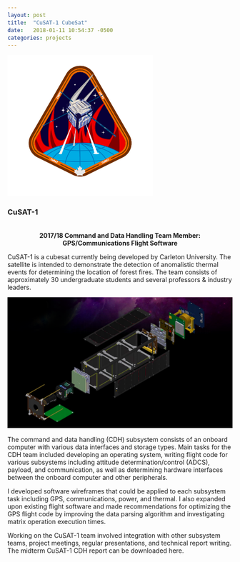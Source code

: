 ```yaml
---
layout: post
title:  "CuSAT-1 CubeSat"
date:   2018-01-11 10:54:37 -0500
categories: projects
---
```


<div class="text-section">
<img src ="/assets/posts/cusat_logo.png">
<h3>CuSAT-1</h3> <br>
<b><div style="text-align: center">2017/18 Command and Data Handling Team Member: GPS/Communications Flight Software</div></b>

<p>CuSAT-1 is a cubesat currently being developed by Carleton University. The satellite is intended to demonstrate the detection of anomalistic thermal events for determining the location of forest fires. The team consists of approximately 30 undergraduate students and several professors & industry leaders. </p>
</div>

<img src ="/assets/posts/cusat_exploded.png">

<div class="text-section">

<p>The command and data handling (CDH) subsystem consists of an onboard computer with various data interfaces and storage types. Main tasks for the CDH team included developing an operating system, writing flight code for various subsystems including attitude determination/control (ADCS), payload, and communication, as well as determining hardware interfaces between the onboard computer and other peripherals.</p>

<p>I developed software wireframes that could be applied to each subsystem task including GPS, communications, power, and thermal. I also expanded upon existing flight software and made recommendations for optimizing the GPS flight code by improving the data parsing algorithm and investigating matrix operation execution times.</p>

<p>Working on the CuSAT-1 team involved integration with other subsystem teams, project meetings, regular presentations, and technical report writing. The midterm CuSAT-1 CDH report can be downloaded here.</p>
</div>